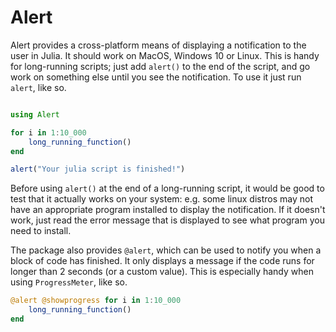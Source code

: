 # Alert

Alert provides a cross-platform means of displaying a notification to the user
in Julia. It should work on MacOS, Windows 10 or Linux. This is handy for
long-running scripts; just add `alert()` to the end of the script, and go work
on something else until you see the notification. To use it just run `alert`,
like so.

```julia

using Alert

for i in 1:10_000
    long_running_function()
end

alert("Your julia script is finished!")
```

Before using `alert()` at the end of a long-running script, it would be good to
test that it actually works on your system: e.g. some linux distros may not have
an appropriate program installed to display the notification. If it doesn't
work, just read the error message that is displayed to see what program you need
to install.

The package also provides `@alert`, which can be used to notify you when a block
of code has finished. It only displays a message if the code runs for longer
than 2 seconds (or a custom value). This is especially handy when using
`ProgressMeter`, like so.

```julia
@alert @showprogress for i in 1:10_000
    long_running_function()
end
```